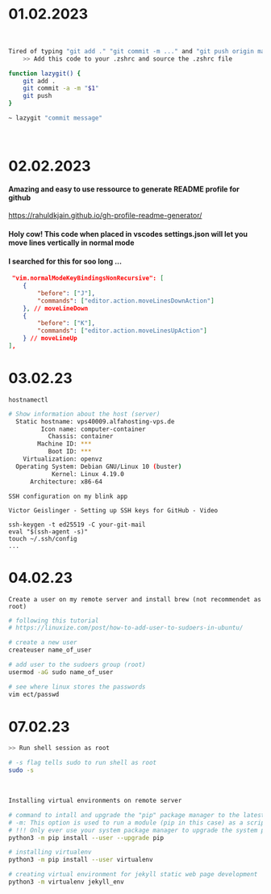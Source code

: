 
# 01.02.2023

<br>

```bash
Tired of typing "git add ." "git commit -m ..." and "git push origin master"
    >> Add this code to your .zshrc and source the .zshrc file
```

```bash
function lazygit() {
    git add .
    git commit -a -m "$1"
    git push
}
```

```bash
~ lazygit "commit message"
```

<br>

# 02.02.2023
####  Amazing and easy to use ressource to generate README profile for github

https://rahuldkjain.github.io/gh-profile-readme-generator/

#### Holy cow! This code when placed in vscodes settings.json will let you move lines vertically in normal mode
#### I searched for this for soo long ...

```json
 "vim.normalModeKeyBindingsNonRecursive": [
    {
        "before": ["J"],
        "commands": ["editor.action.moveLinesDownAction"]
    }, // moveLineDown
    {
        "before": ["K"],
        "commands": ["editor.action.moveLinesUpAction"]
    } // moveLineUp
],
```
# 03.02.23

```code
hostnamectl
```

```bash
# Show information about the host (server)
  Static hostname: vps40009.alfahosting-vps.de
         Icon name: computer-container
           Chassis: container
        Machine ID: ***
           Boot ID: ***
    Virtualization: openvz
  Operating System: Debian GNU/Linux 10 (buster)
            Kernel: Linux 4.19.0
      Architecture: x86-64

```


```code
SSH configuration on my blink app
```

```
Victor Geislinger - Setting up SSH keys for GitHub - Video

ssh-keygen -t ed25519 -C your-git-mail
eval "$(ssh-agent -s)"
touch ~/.ssh/config
...
```

# 04.02.23

```
Create a user on my remote server and install brew (not recommendet as root)
```

```bash
# following this tutorial
# https://linuxize.com/post/how-to-add-user-to-sudoers-in-ubuntu/

# create a new user
createuser name_of_user

# add user to the sudoers group (root)
usermod -aG sudo name_of_user

# see where linux stores the passwords
vim ect/passwd
```
# 07.02.23

```bash
>> Run shell session as root
```

```bash
# -s flag tells sudo to run shell as root
sudo -s
```
<br>

```bash
Installing virtual environments on remote server 
```

```bash
# command to intall and upgrade the "pip" package manager to the latest version only for the current user
# -m: This option is used to run a module (pip in this case) as a script
# !!! Only ever use your system package manager to upgrade the system pip !!!
python3 -m pip install --user --upgrade pip

# installing virtualenv
python3 -m pip install --user virtualenv

# creating virtual environment for jekyll static web page development 
python3 -m virtualenv jekyll_env
```




















